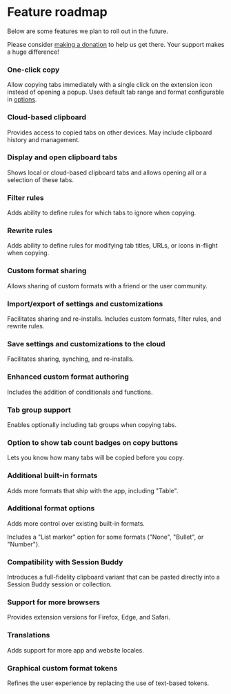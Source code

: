 # Feature roadmap

Below are some features we plan to roll out in the future.

Please consider [making a donation](/donate) to help us get there. Your support makes a huge difference!

### One-click copy

Allow copying tabs immediately with a single click on the extension icon instead of opening a popup. Uses default tab range and format configurable in [options](/docs/options).

### Cloud-based clipboard

Provides access to copied tabs on other devices. May include clipboard history and management.

### Display and open clipboard tabs

Shows local or cloud-based clipboard tabs and allows opening all or a selection of these tabs.

### Filter rules

Adds ability to define rules for which tabs to ignore when copying.

### Rewrite rules

Adds ability to define rules for modifying tab titles, URLs, or icons in-flight when copying.

### Custom format sharing

Allows sharing of custom formats with a friend or the user community.

### Import/export of settings and customizations

Facilitates sharing and re-installs. Includes custom formats, filter rules, and rewrite rules.

### Save settings and customizations to the cloud

Facilitates sharing, synching, and re-installs.

### Enhanced custom format authoring

Includes the addition of conditionals and functions.

### Tab group support

Enables optionally including tab groups when copying tabs.

### Option to show tab count badges on copy buttons

Lets you know how many tabs will be copied before you copy.

### Additional built-in formats

Adds more formats that ship with the app, including "Table".

### Additional format options

Adds more control over existing built-in formats.

Includes a "List marker" option for some formats ("None", "Bullet", or "Number").

### Compatibility with Session Buddy

Introduces a full-fidelity clipboard variant that can be pasted directly into a Session Buddy session or collection.

### Support for more browsers

Provides extension versions for Firefox, Edge, and Safari.

### Translations

Adds support for more app and website locales.

### Graphical custom format tokens

Refines the user experience by replacing the use of text-based tokens.

